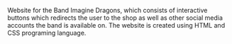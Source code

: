 Website for the Band Imagine Dragons, which consists of interactive buttons which redirects the user to the shop as well as other social media accounts the band is available on.
The website is created using HTML and CSS programing language.

